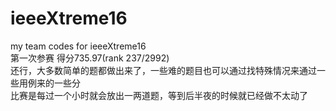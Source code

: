 # ieeeXtreme16
my team codes for ieeeXtreme16  
第一次参赛 得分735.97(rank 237/2992)  
还行，大多数简单的题都做出来了，一些难的题目也可以通过找特殊情况来通过一些用例来的一些分   
比赛是每过一个小时就会放出一两道题，等到后半夜的时候就已经做不太动了
